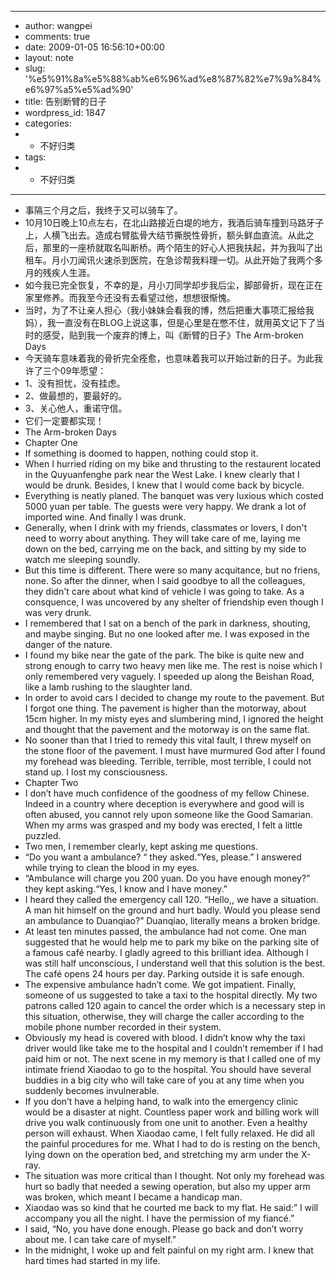 - ---
- author: wangpei
- comments: true
- date: 2009-01-05 16:56:10+00:00
- layout: note
- slug: '%e5%91%8a%e5%88%ab%e6%96%ad%e8%87%82%e7%9a%84%e6%97%a5%e5%ad%90'
- title: 告别断臂的日子
- wordpress_id: 1847
- categories:
- - 不好归类
- tags:
- - 不好归类
- ---
- 事隔三个月之后，我终于又可以骑车了。
- 10月10日晚上10点左右，在北山路接近白堤的地方，我酒后骑车撞到马路牙子上，人横飞出去。造成右臂肱骨大结节撕脱性骨折，额头鲜血直流。从此之后，那里的一座桥就取名叫断桥。两个陌生的好心人把我扶起，并为我叫了出租车。月小刀闻讯火速杀到医院，在急诊帮我料理一切。从此开始了我两个多月的残疾人生涯。
- 如今我已完全恢复，不幸的是，月小刀同学却步我后尘，脚部骨折，现在正在家里修养。而我至今还没有去看望过他，想想很惭愧。
- 当时，为了不让亲人担心（我小妹妹会看我的博，然后把重大事项汇报给我妈），我一直没有在BLOG上说这事，但是心里是在憋不住，就用英文记下了当时的感受，贴到我一个废弃的博上，叫《断臂的日子》The Arm-broken Days
- 今天骑车意味着我的骨折完全痊愈，也意味着我可以开始过新的日子。为此我许了三个09年愿望：
- 1、没有担忧，没有挂虑。
- 2、做最想的，要最好的。
- 3、关心他人，重诺守信。
- 它们一定要都实现！
- The Arm-broken Days
- Chapter One
- If something is doomed to happen, nothing could stop it.
- When I hurried riding on my bike and thrusting to the restaurent located in the Quyuanfenghe park near the West Lake. I knew clearly that I would be drunk. Besides, I knew that I would come back by bicycle.
- Everything is neatly planed. The banquet was very luxious which costed 5000 yuan per table. The guests were very happy. We drank a lot of imported wine. And finally I was drunk.
- Generally, when I drink with my friends, classmates or lovers, I don't need to worry about anything. They will take care of me, laying me down on the bed, carrying me on the back, and sitting by my side to watch me sleeping soundly.
- But this time is different. There were so many acquitance, but no friens, none. So after the dinner, when I said goodbye to all the colleagues, they didn't care about what kind of vehicle I was going to take. As a consquence, I was uncovered by any shelter of friendship even though I was very drunk.
- I remembered that I sat on a bench of the park in darkness, shouting, and maybe singing. But no one looked after me. I was exposed in the danger of the nature.
- I found my bike near the gate of the park. The bike is quite new and strong enough to carry two heavy men like me. The rest is noise which I only remembered very vaguely. I speeded up along the Beishan Road, like a lamb rushing to the slaughter land.
- In order to avoid cars I decided to change my route to the pavement. But I forgot one thing. The pavement is higher than the motorway, about 15cm higher. In my misty eyes and slumbering mind, I ignored the height and thought that the pavement and the motorway is on the same flat.
- No sooner than that I tried to remedy this vital fault, I threw myself on the stone floor of the pavement. I must have murmured God after I found my forehead was bleeding. Terrible, terrible, most terrible, I could not stand up. I lost my consciousness.
- Chapter Two
- I don’t have much confidence of the goodness of my fellow Chinese. Indeed in a country where deception is everywhere and good will is often abused, you cannot rely upon someone like the Good Samarian. When my arms was grasped and my body was erected, I felt a little puzzled.
- Two men, I remember clearly, kept asking me questions.
- “Do you want a ambulance? “ they asked.“Yes, please.” I answered while trying to clean the blood in my eyes.
- “Ambulance will charge you 200 yuan. Do you have enough money?” they kept asking.“Yes, I know and I have money.”
- I heard they called the emergency call 120. “Hello,, we have a situation. A man hit himself on the ground and hurt badly. Would you please send an ambulance to Duanqiao?” Duanqiao, literally means a broken bridge.
- At least ten minutes passed, the ambulance had not come. One man suggested that he would help me to park my bike on the parking site of a famous café nearby. I gladly agreed to this brilliant idea. Although I was still half unconscious, I understand well that this solution is the best. The café opens 24 hours per day. Parking outside it is safe enough.
- The expensive ambulance hadn’t come. We got impatient. Finally, someone of us suggested to take a taxi to the hospital directly. My two patrons called 120 again to cancel the order which is a necessary step in this situation, otherwise, they will charge the caller according to the mobile phone number recorded in their system.
- Obviously my head is covered with blood. I didn’t know why the taxi driver would like take me to the hospital and I couldn’t remember if I had paid him or not. The next scene in my memory is that I called one of my intimate friend Xiaodao to go to the hospital. You should have several buddies in a big city who will take care of you at any time when you suddenly becomes invulnerable.
- If you don’t have a helping hand, to walk into the emergency clinic would be a disaster at night. Countless paper work and billing work will drive you walk continuously from one unit to another. Even a healthy person will exhaust. When Xiaodao came, I felt fully relaxed. He did all the painful procedures for me. What I had to do is resting on the bench, lying down on the operation bed, and stretching my arm under the X-ray.
- The situation was more critical than I thought. Not only my forehead was hurt so badly that needed a sewing operation, but also my upper arm was broken, which meant I became a handicap man.
- Xiaodao was so kind that he courted me back to my flat. He said:” I will accompany you all the night. I have the permission of my fiancé.”
- I said, “No, you have done enough. Please go back and don’t worry about me. I can take care of myself.”
- In the midnight, I woke up and felt painful on my right arm. I knew that hard times had started in my life.
